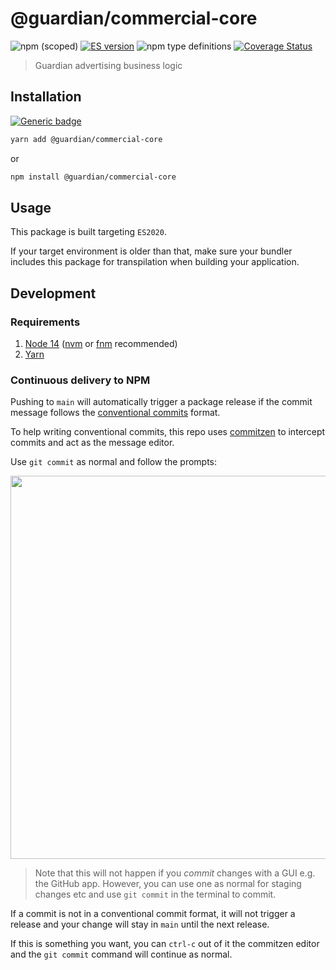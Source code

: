 # @guardian/commercial-core

![npm (scoped)](https://img.shields.io/npm/v/@guardian/commercial-core)
[![ES version](https://badgen.net/badge/ES/2020/cyan)](https://coveralls.io/github/guardian/commercial-core)
![npm type definitions](https://img.shields.io/npm/types/@guardian/commercial-core)
[![Coverage Status](https://coveralls.io/repos/github/guardian/commercial-core/badge.svg)](https://coveralls.io/github/guardian/commercial-core)

> Guardian advertising business logic

## Installation

[![Generic badge](https://img.shields.io/badge/google-chat-259082.svg)](https://chat.google.com/room/AAAAPL2MBvE)

```bash
yarn add @guardian/commercial-core
```

or

```bash
npm install @guardian/commercial-core
```

## Usage

This package is built targeting `ES2020`.

If your target environment is older than that, make sure your bundler includes this package for transpilation when building your application.

## Development

### Requirements

1. [Node 14](https://nodejs.org/en/download/) ([nvm](https://github.com/nvm-sh/nvm) or [fnm](https://github.com/Schniz/fnm) recommended)
2. [Yarn](https://classic.yarnpkg.com/en/docs/install/)

### Continuous delivery to NPM

Pushing to `main` will automatically trigger a package release if the commit message follows the [conventional commits](https://www.conventionalcommits.org) format.

To help writing conventional commits, this repo uses [commitzen](https://github.com/commitizen/cz-cli) to intercept commits and act as the message editor.

Use `git commit` as normal and follow the prompts:

<img src="https://user-images.githubusercontent.com/867233/92921122-65635080-f42b-11ea-86b1-93a82c1f156b.png" width=613 />

> Note that this will not happen if you _commit_ changes with a GUI e.g. the GitHub app. However, you can use one as normal for staging changes etc and use `git commit` in the terminal to commit.

If a commit is not in a conventional commit format, it will not trigger a release and your change will stay in `main` until the next release.

If this is something you want, you can `ctrl-c` out of it the commitzen editor and the `git commit` command will continue as normal.
